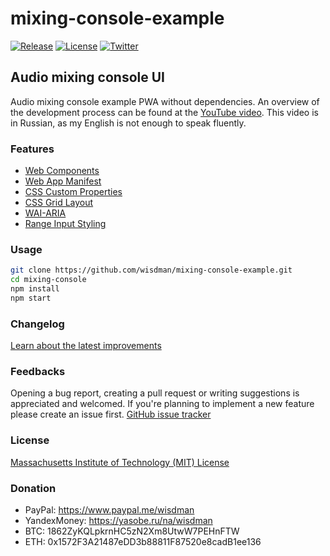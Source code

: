 # mixing-console-example

[![Release](https://img.shields.io/github/release/wisdman/mixing-console-example.svg)](https://github.com/wisdman/mixing-console-example/releases/latest)
[![License](https://img.shields.io/github/license/wisdman/mixing-console-example.svg)](LICENSE)
[![Twitter](https://img.shields.io/twitter/url/https/Wisdman.svg?style=social)](https://twitter.com/Wisdman)

## Audio mixing console UI

Audio mixing console example PWA without dependencies. An overview of the development process can be found at the [YouTube video](https://www.youtube.com/channel/UC5aAASf82169G4T4QvEAhng). This video is in Russian, as my English is not enough to speak fluently.

### Features

 * [Web Components](https://github.com/w3c/webcomponents)
 * [Web App Manifest](https://w3c.github.io/manifest)
 * [CSS Custom Properties](https://www.w3.org/TR/css-variables-1)
 * [CSS Grid Layout](https://www.w3.org/TR/css-grid-1)
 * [WAI-ARIA](https://www.w3.org/TR/wai-aria)
 * [Range Input Styling](https://css-tricks.com/sliding-nightmare-understanding-range-input)

### Usage

```bash
git clone https://github.com/wisdman/mixing-console-example.git
cd mixing-console
npm install
npm start
```

### Changelog

[Learn about the latest improvements](CHANGELOG.md)

### Feedbacks

Opening a bug report, creating a pull request or writing suggestions is appreciated and welcomed. If you're planning to implement a new feature please create an issue first. [GitHub issue tracker](https://github.com/wisdman/mixing-console-example/issues)

### License

[Massachusetts Institute of Technology (MIT) License](LICENSE)

### Donation

* PayPal: https://www.paypal.me/wisdman
* YandexMoney: https://yasobe.ru/na/wisdman
* BTC: 1862ZyKQLpkrnHC5zN2Xm8UtwW7PEHnFTW
* ETH: 0x1572F3A21487eDD3b88811F87520e8cadB1ee136
